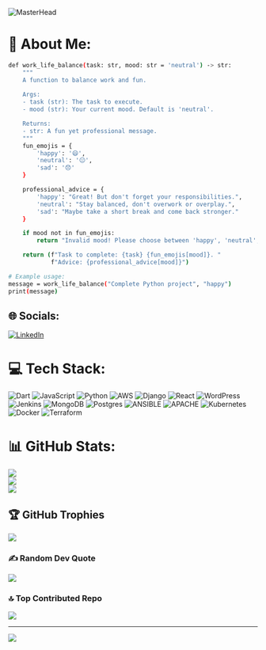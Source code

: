 ![MasterHead](https://user-images.githubusercontent.com/35267447/206916906-9bfb66d9-c419-44c2-908a-4885e610425f.gif)

# 💫 About Me:
```bash
def work_life_balance(task: str, mood: str = 'neutral') -> str:
    """
    A function to balance work and fun.
    
    Args:
    - task (str): The task to execute.
    - mood (str): Your current mood. Default is 'neutral'.

    Returns:
    - str: A fun yet professional message.
    """
    fun_emojis = {
        'happy': '😄',
        'neutral': '😐',
        'sad': '😞'
    }

    professional_advice = {
        'happy': "Great! But don't forget your responsibilities.",
        'neutral': "Stay balanced, don't overwork or overplay.",
        'sad': "Maybe take a short break and come back stronger."
    }

    if mood not in fun_emojis:
        return "Invalid mood! Please choose between 'happy', 'neutral', or 'sad'."

    return (f"Task to complete: {task} {fun_emojis[mood]}. "
            f"Advice: {professional_advice[mood]}")

# Example usage:
message = work_life_balance("Complete Python project", "happy")
print(message)
```

## 🌐 Socials:
[![LinkedIn](https://img.shields.io/badge/LinkedIn-%230077B5.svg?logo=linkedin&logoColor=white)](https://linkedin.com/in/celyne-kydd) 

# 💻 Tech Stack:
![Dart](https://img.shields.io/badge/dart-%230175C2.svg?style=for-the-badge&logo=dart&logoColor=white) ![JavaScript](https://img.shields.io/badge/javascript-%23323330.svg?style=for-the-badge&logo=javascript&logoColor=%23F7DF1E) ![Python](https://img.shields.io/badge/python-3670A0?style=for-the-badge&logo=python&logoColor=ffdd54)  ![AWS](https://img.shields.io/badge/AWS-%23FF9900.svg?style=for-the-badge&logo=amazon-aws&logoColor=white) ![Django](https://img.shields.io/badge/django-%23092E20.svg?style=for-the-badge&logo=django&logoColor=white)  ![React](https://img.shields.io/badge/react-%2320232a.svg?style=for-the-badge&logo=react&logoColor=%2361DAFB)  ![WordPress](https://img.shields.io/badge/WordPress-%23117AC9.svg?style=for-the-badge&logo=WordPress&logoColor=white) ![Jenkins](https://img.shields.io/badge/jenkins-%232C5263.svg?style=for-the-badge&logo=jenkins&logoColor=white) ![MongoDB](https://img.shields.io/badge/MongoDB-%234ea94b.svg?style=for-the-badge&logo=mongodb&logoColor=white) ![Postgres](https://img.shields.io/badge/postgres-%23316192.svg?style=for-the-badge&logo=postgresql&logoColor=white) ![ANSIBLE](https://img.shields.io/badge/ansible-%231A1918.svg?style=for-the-badge&logo=ansible&logoColor=white) ![APACHE](https://img.shields.io/badge/apachekafka-231F20.svg?style=for-the-badge&logo=apachekafka&logoColor=white&color=%23231F20) ![Kubernetes](https://img.shields.io/badge/kubernetes-%23326ce5.svg?style=for-the-badge&logo=kubernetes&logoColor=white) ![Docker](https://img.shields.io/badge/docker-%230db7ed.svg?style=for-the-badge&logo=docker&logoColor=white) ![Terraform](https://img.shields.io/badge/terraform-%235835CC.svg?style=for-the-badge&logo=terraform&logoColor=white)
# 📊 GitHub Stats:
![](https://github-readme-stats.vercel.app/api?username=mimi-netizen&theme=radical&hide_border=false&include_all_commits=true&count_private=true)<br/>
![](https://github-readme-streak-stats.herokuapp.com/?user=mimi-netizen&theme=radical&hide_border=false)<br/>
![](https://github-readme-stats.vercel.app/api/top-langs/?username=mimi-netizen&theme=radical&hide_border=false&include_all_commits=true&count_private=true&layout=compact)

## 🏆 GitHub Trophies
![](https://github-profile-trophy.vercel.app/?username=mimi-netizen&theme=juicyfresh&no-frame=false&no-bg=false&margin-w=4)

### ✍️ Random Dev Quote
![](https://quotes-github-readme.vercel.app/api?type=horizontal&theme=radical)

### 🔝 Top Contributed Repo
![](https://github-contributor-stats.vercel.app/api?username=mimi-netizen&limit=5&theme=radical&combine_all_yearly_contributions=true)

---
[![](https://visitcount.itsvg.in/api?id=mimi-netizen&icon=7&color=10)](https://visitcount.itsvg.in)

<!-- Proudly created with GPRM ( https://gprm.itsvg.in ) -->
